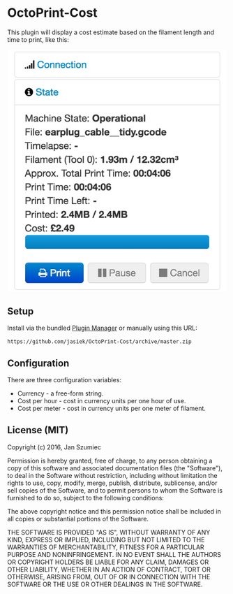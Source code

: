 # OctoPrint-Cost

This plugin will display a cost estimate based on the filament length and time to print, like this:

![screenshot](doc/screenshot.png)

## Setup

Install via the bundled [Plugin Manager](https://github.com/foosel/OctoPrint/wiki/Plugin:-Plugin-Manager)
or manually using this URL:

    https://github.com/jasiek/OctoPrint-Cost/archive/master.zip

## Configuration

There are three configuration variables:

* Currency - a free-form string.
* Cost per hour - cost in currency units per one hour of use.
* Cost per meter - cost in currency units per one meter of filament.

## License (MIT)

Copyright (c) 2016, Jan Szumiec

Permission is hereby granted, free of charge, to any person obtaining a copy of this software and associated documentation files (the "Software"), to deal in the Software without restriction, including without limitation the rights to use, copy, modify, merge, publish, distribute, sublicense, and/or sell copies of the Software, and to permit persons to whom the Software is furnished to do so, subject to the following conditions:

The above copyright notice and this permission notice shall be included in all copies or substantial portions of the Software.

THE SOFTWARE IS PROVIDED "AS IS", WITHOUT WARRANTY OF ANY KIND, EXPRESS OR IMPLIED, INCLUDING BUT NOT LIMITED TO THE WARRANTIES OF MERCHANTABILITY, FITNESS FOR A PARTICULAR PURPOSE AND NONINFRINGEMENT. IN NO EVENT SHALL THE AUTHORS OR COPYRIGHT HOLDERS BE LIABLE FOR ANY CLAIM, DAMAGES OR OTHER LIABILITY, WHETHER IN AN ACTION OF CONTRACT, TORT OR OTHERWISE, ARISING FROM, OUT OF OR IN CONNECTION WITH THE SOFTWARE OR THE USE OR OTHER DEALINGS IN THE SOFTWARE.


